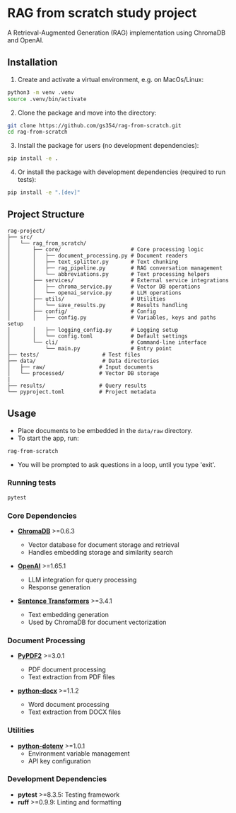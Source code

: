 # RAG from scratch study project

A Retrieval-Augmented Generation (RAG) implementation using ChromaDB and OpenAI.

## Installation

1. Create and activate a virtual environment, e.g. on MacOs/Linux:
```bash
python3 -m venv .venv
source .venv/bin/activate
```

2. Clone the package and move into the directory:
```bash
git clone https://github.com/gs354/rag-from-scratch.git
cd rag-from-scratch
```

3. Install the package for users (no development dependencies):
```bash
pip install -e .
```

4. Or install the package with development dependencies (required to run tests):
```bash
pip install -e ".[dev]"
```

## Project Structure

```
rag-project/
├── src/
│   └── rag_from_scratch/
│       ├── core/                      # Core processing logic
│       │   ├── document_processing.py # Document readers
│       │   ├── text_splitter.py       # Text chunking
│       │   ├── rag_pipeline.py        # RAG conversation management
│       │   └── abbreviations.py       # Text processing helpers
│       ├── services/                  # External service integrations
│       │   ├── chroma_service.py      # Vector DB operations
│       │   └── openai_service.py      # LLM operations
│       ├── utils/                     # Utilities
│       │   └── save_results.py        # Results handling
│       ├── config/                    # Config
│       │   ├── config.py              # Variables, keys and paths setup
│       │   ├── logging_config.py      # Logging setup
│       │   └── config.toml            # Default settings
│       └── cli/                       # Command-line interface
│           └── main.py                # Entry point
├── tests/                    # Test files
├── data/                     # Data directories
│   ├── raw/                 # Input documents
│   └── processed/           # Vector DB storage
|
├── results/                 # Query results  
└── pyproject.toml           # Project metadata
```

## Usage
- Place documents to be embedded in the `data/raw` directory.
- To start the app, run:

```bash
rag-from-scratch
```
- You will be prompted to ask questions in a loop, until you type 'exit'.

### Running tests

```bash
pytest
```


### Core Dependencies
- **[ChromaDB](https://www.trychroma.com/)** >=0.6.3
  - Vector database for document storage and retrieval
  - Handles embedding storage and similarity search

- **[OpenAI](https://platform.openai.com/docs/introduction)** >=1.65.1
  - LLM integration for query processing
  - Response generation

- **[Sentence Transformers](https://www.sbert.net/)** >=3.4.1
  - Text embedding generation
  - Used by ChromaDB for document vectorization

### Document Processing
- **[PyPDF2](https://pypdf2.readthedocs.io/en/latest/)** >=3.0.1
  - PDF document processing
  - Text extraction from PDF files

- **[python-docx](https://python-docx.readthedocs.io/en/latest/)** >=1.1.2
  - Word document processing
  - Text extraction from DOCX files

### Utilities
- **[python-dotenv](https://github.com/theskumar/python-dotenv)** >=1.0.1
  - Environment variable management
  - API key configuration

### Development Dependencies
- **pytest** >=8.3.5: Testing framework
- **ruff** >=0.9.9: Linting and formatting
